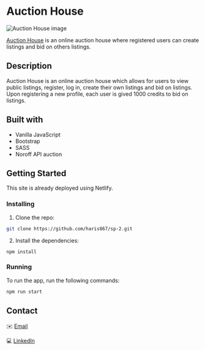 # Auction House

![Auction House image](https://user-images.githubusercontent.com/73777398/208264530-1a4d0856-422c-40f7-9457-e36908380bc0.png)

[Auction House](https://auction-house-haris.netlify.app/) is an online auction house where registered users can create listings and bid on others listings.

## Description

Auction House is an online auction house which allows for users to view public listings, register, log in, create their own listings and bid on listings. Upon registering a new profile, each user is gived 1000 credits to bid on listings.

## Built with

- Vanilla JavaScript
- Bootstrap
- SASS
- Noroff API auction

## Getting Started

This site is already deployed using Netlify.

### Installing

1. Clone the repo:

```bash
git clone https://github.com/haris867/sp-2.git
```

2. Install the dependencies:

```
npm install
```

### Running

To run the app, run the following commands:

```bash
npm run start
```

## Contact

✉️ [Email](mailto:haris@hotmail.com)

💻 [LinkedIn](https://www.linkedin.com/in/haris-usman-3bb83a204/)
